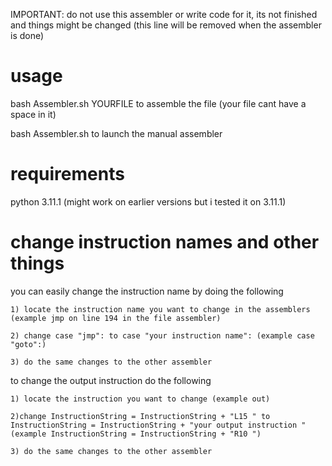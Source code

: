 IMPORTANT: do not use this assembler or write code for it, its not finished and things might be changed (this line will be removed when the assembler is done)

# usage
  bash Assembler.sh YOURFILE to assemble the file (your file cant have a space in it)
  
  bash Assembler.sh to launch the manual assembler
  
# requirements
  python 3.11.1 (might work on earlier versions but i tested it on 3.11.1)
  
# change instruction names and other things
  you can easily change the instruction name by doing the following
    
    1) locate the instruction name you want to change in the assemblers (example jmp on line 194 in the file assembler)
    
    2) change case "jmp": to case "your instruction name": (example case "goto":)
    
    3) do the same changes to the other assembler

  to change the output instruction do the following
    
    1) locate the instruction you want to change (example out)
    
    2)change InstructionString = InstructionString + "L15 " to InstructionString = InstructionString + "your output instruction " (example InstructionString = InstructionString + "R10 ")
     
    3) do the same changes to the other assembler

